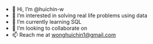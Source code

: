 - 👋 Hi, I’m @huichin-w
- 👀 I’m interested in solving real life problems using data
- 🌱 I’m currently learning SQL
- 💞️ I’m looking to collaborate on 
- 📫 Reach me at wonghuichin1@gmail.com

<!---
huichin-w/huichin-w is a ✨ special ✨ repository because its `README.md` (this file) appears on your GitHub profile.
You can click the Preview link to take a look at your changes.
--->
